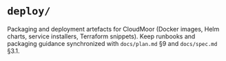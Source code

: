 # `deploy/`

Packaging and deployment artefacts for CloudMoor (Docker images, Helm charts, service installers, Terraform snippets). Keep runbooks and packaging guidance synchronized with `docs/plan.md` §9 and `docs/spec.md` §3.1.
